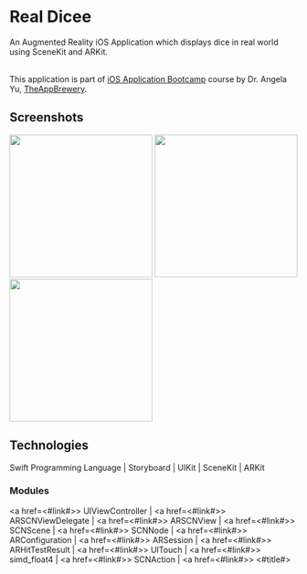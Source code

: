 #  Real Dicee
An Augmented Reality iOS Application which displays dice in real world using SceneKit and ARKit.

<br>This application is part of <a href="https://www.udemy.com/course/ios-13-app-development-bootcamp/">iOS Application Bootcamp</a> course by Dr. Angela Yu, <a href="https://www.appbrewery.co">TheAppBrewery</a>.

## Screenshots
<img src="Screenshots/Home.png" width="250"> <img src="Screenshots/SelectPhoto.png" width="250"> <img src="Screenshots/Result.png" width="250">

## Technologies
Swift Programming Language | Storyboard | UIKit | SceneKit | ARKit

### Modules
<a href=<#link#>> UIViewController </a> | <a href=<#link#>> ARSCNViewDelegate </a> | <a href=<#link#>> ARSCNView </a> | <a href=<#link#>> SCNScene </a> | <a href=<#link#>> SCNNode </a>
 | <a href=<#link#>> ARConfiguration </a> | <a href=<#link#>> ARSession </a> | <a href=<#link#>> ARHitTestResult </a> | <a href=<#link#>> UITouch </a> | <a href=<#link#>> simd_float4 </a> | <a href=<#link#>> SCNAction </a> | <a href=<#link#>> <#title#> </a>




 





